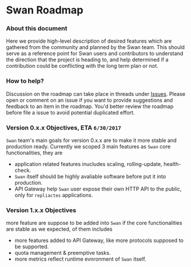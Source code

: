 Swan Roadmap
============

### About this document

Here we provide high-level description of desired features which are gathered from the community and planned by the Swan team. This should serve as a reference point for Swan users and contributors to understand the direction that the project is heading to, and help determined if a contribution could be conflicting with the long term plan or not.

### How to help?

Discussion on the roadmap can take place in threads under [Issues](https://github.com/Dataman-Cloud/swan/issues). Please open or comment on an issue if you want to provide suggestions and feedback to an item in the roadmap. You'd better review the roadmap before file a issue to avoid potential duplicated effort.


### Version 0.x.x Objectives, ETA `6/30/2017`

`Swan` team's main goals for version 0.x.x are to make it more stable
and production ready. Currently we scoped 3 main features as `Swan` core
functionalities, they are

  * application related features inucludes scaling, rolling-update,
    health-check.
  * `Swan` itself should be highly avaliable software before put it into
    production.
  * API Gateway help `Swan` user expose their own HTTP API to the
    public, only for `repliactes` applications.


### Version 1.x.x Objectives

more feature are suppose to be added into `Swan` if the core
functionalities are stable as we expected, of them includes

  * more features added to API Gateway, like more protocols supposed to
    be supported.
  * quota management & preemptive tasks.
  * more metrics reflect runtime evnronment of `Swan` itself.
